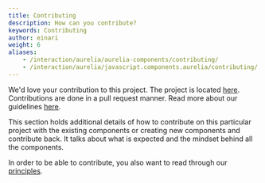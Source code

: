 ```yaml
---
title: Contributing
description: How can you contribute?
keywords: Contributing
author: einari
weight: 6
aliases:
    - /interaction/aurelia/aurelia-components/contributing/
    - /interaction/aurelia/javascript.components.aurelia/contributing/
---
```

We'd love your contribution to this project. The project is located [here](https://github.com/dolittle-interaction/JavaScript.Components.Aurelia).
Contributions are done in a pull request manner. Read more about our guidelines [here](/contributing).

This section holds additional details of how to contribute on this particular
project with the existing components or creating new components and contribute back.
It talks about what is expected and the mindset behind all the components.

In order to be able to contribute, you also want to read through our [principles](./principles).
